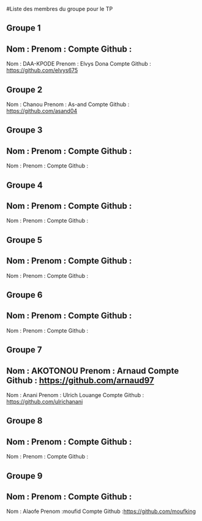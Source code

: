 #Liste des membres du groupe pour le TP

## Groupe 1
Nom :
Prenom :
Compte Github :
---
Nom : DAA-KPODE
Prenom : Elvys Dona
Compte Github : https://github.com/elvys675

## Groupe 2
Nom : Chanou
Prenom : As-and
Compte Github : https://github.com/asand04

## Groupe 3
Nom :
Prenom :
Compte Github :
---
Nom :
Prenom :
Compte Github :

## Groupe 4
Nom :
Prenom :
Compte Github :
---
Nom :
Prenom :
Compte Github :
## Groupe 5
Nom :
Prenom :
Compte Github :
---
Nom :
Prenom :
Compte Github :

## Groupe 6
Nom :
Prenom :
Compte Github :
---
Nom :
Prenom :
Compte Github :

## Groupe 7
Nom : AKOTONOU
Prenom : Arnaud
Compte Github : https://github.com/arnaud97
---
Nom : Anani
Prenom : Ulrich Louange
Compte Github : https://github.com/ulrichanani

## Groupe 8
Nom :
Prenom :
Compte Github :
---
Nom :
Prenom :
Compte Github :

## Groupe 9
Nom :
Prenom :
Compte Github :
---
Nom : Alaofe
Prenom :moufid
Compte Github :https://github.com/moufking